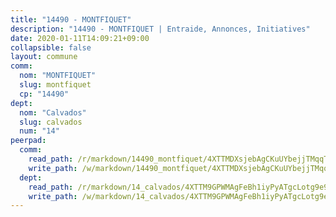 ```yaml
---
title: "14490 - MONTFIQUET"
description: "14490 - MONTFIQUET | Entraide, Annonces, Initiatives"
date: 2020-01-11T14:09:21+09:00
collapsible: false
layout: commune
comm:
  nom: "MONTFIQUET"
  slug: montfiquet
  cp: "14490"
dept:
  nom: "Calvados"
  slug: calvados
  num: "14"
peerpad:
  comm:
    read_path: /r/markdown/14490_montfiquet/4XTTMDXsjebAgCKuUYbejjTMqqTWYvdtUN5BZBWdSFMCQ3cq3
    write_path: /w/markdown/14490_montfiquet/4XTTMDXsjebAgCKuUYbejjTMqqTWYvdtUN5BZBWdSFMCQ3cq3-K3TgUeagoaiAFRXmeWk46SLdz2BysbHaLNjrpY7cNhM7EJugaD4sn4mqF1i6tZnnxEwnxyPiJEZtkTPmwUto64cyWzPQmPKugKeVv3qGmVwCQkxGXuDkeLauYeaf9xhEqQbhoar1
  dept:
    read_path: /r/markdown/14_calvados/4XTTM9GPWMAgFeBh1iyPyATgcLotg9e9APJpQBEyY3RZiUwJ6
    write_path: /w/markdown/14_calvados/4XTTM9GPWMAgFeBh1iyPyATgcLotg9e9APJpQBEyY3RZiUwJ6-K3TgUXWJAT2cYJ9ZstQphkkm2za8um5GwwXsivqaDFTgbhMDcHaRXnT3h69szAqCyvWcFfDim5fkwc6CXdUtyvPpirbD1TPAb6xCxpPN6dR3zzDRe29YehQYbhZdjvZYkgztJYvi
---
```



